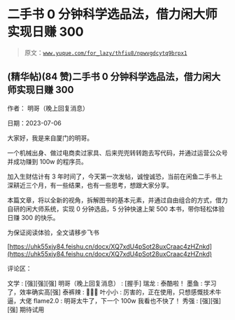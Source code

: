 # 二手书 0 分钟科学选品法，借力闲大师实现日赚 300

> 原文：[`www.yuque.com/for_lazy/thfiu8/npwvgdcytq9brpx1`](https://www.yuque.com/for_lazy/thfiu8/npwvgdcytq9brpx1)



## (精华帖)(84 赞)二手书 0 分钟科学选品法，借力闲大师实现日赚 300 

作者： 明哥（晚上回复消息） 

日期：2023-07-06 

大家好，我是来自厦门的明哥。 

一个机械出身、做过电商卖过家具、后来兜兜转转跑去写代码，并通过运营公众号并成功赚到 100w 的程序员。 

加入生财估计有 3 年时间了，今天第一次发帖，诚惶诚恐，当前在闲鱼二手书上深耕近三个月，有一些结果，也有一些思考，想跟大家分享。 

本篇文章，将以全新的视角，拆解图书的基本元素，并通过自由组合的方式，借力自研的闲大师系统，实现 0 分钟选品，5 分钟快速上架 500 本书，带你轻松体验日赚 300 的快乐。 

为保证阅读体验，全文请移步飞书 

[https://uhk55xjy84.feishu.cn/docx/XQ7xdU4pSot28uxCraac4zHZnkd](https://uhk55xjy84.feishu.cn/docx/XQ7xdU4pSot28uxCraac4zHZnkd) 

评论区： 

文学 : [强][强][强] 明哥（晚上回复消息） : [握手] 瑞龙 : 泰酷啦！ 墨鱼 : 学习了，效率确实高[强] 泰裤辣 : 🐂🐂🐂 叶小小 : 厉害的，正在使用，只想感慨技术牛逼，大佬 flame2.0 : 明哥太牛了，下一个 100w 我看也不快了！ 秀强 : [强][强][强] 期待试用